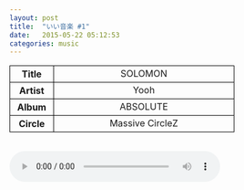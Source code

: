 ```yaml
---
layout: post
title:  "いい音楽 #1"
date:   2015-05-22 05:12:53
categories: music
---
```


<style>
	th{text-align:center;border: 1px solid black;width:60px;}
	td{text-align:center;border: 1px solid black;width:300px;}
	audio{width:370px;}
</style>
<table cellspacing="2">
	<tbody>
		<tr>
			<th>Title</th><td>SOLOMON</td>
		</tr>
		<tr>
			<th>Artist</th><td>Yooh</td>
		</tr>
		<tr>
			<th>Album</th><td>ABSOLUTE</td>
		</tr>
		<tr>
			<th>Circle</th><td>Massive CircleZ</td>
		</tr>
	</tbody>
</table>
<br>
<audio src="http://orinr.in/mb/$/Massive%20CircleZ/ABSOLUTE/01%20-%20SOLOMON.ogg" controls>

さすが、Yoohさん!

Ah, this piece certainly leaves a strong impression as the first track of the album.  I wonder if that's why I like it so much...?

Either way, it's nice to know that Yooh can make memorable tracks without resorting to creating another version of Dynasty.

I'll be posting some odd bits of music every once in a while, so until the next...!

またねー
